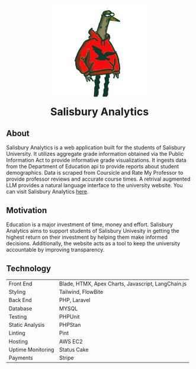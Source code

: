 <p align="center">
    <img src="./public/gully-removebg-preview.png" width="250" style="">
</p>


<h1 style="text-align: center;margin-top:20px;">Salisbury Analytics</h1>

## About
Salisbury Analytics is a web application built for the students of Salisbury University. It utilizes aggregate grade information obtained via the Public Information Act to provide informative grade visualizations. It ingests data from the Department of Education api to provide reports about student demographics. Data is scraped from Coursicle and Rate My Professor to provide professor reviews and accurate course times. A retrival augmented LLM provides a natural language interface to the university website. You can visit Salisbury Analytics [here](https://salisburyanalytics.com).

## Motivation
Education is a major investment of time, money and effort. Salisbury Analytics aims to support students of Salisbury Univesity in getting the highest return on their investment by helping them make informed decisions. Additionally, the website acts as a tool to keep the university accountable by improving transparency.

## Technology

|  | |
| ------------------|------------------|
| Front End | Blade, HTMX, Apex Charts, Javascript, LangChain.js |
| Styling | Tailwind, FlowBite |
| Back End | PHP, Laravel |
| Database | MYSQL |
| Testing | PHPUnit |
| Static Analysis | PHPStan |
| Linting | Pint |
| Hosting | AWS EC2 |
| Uptime Monitoring | Status Cake |
| Payments | Stripe |



